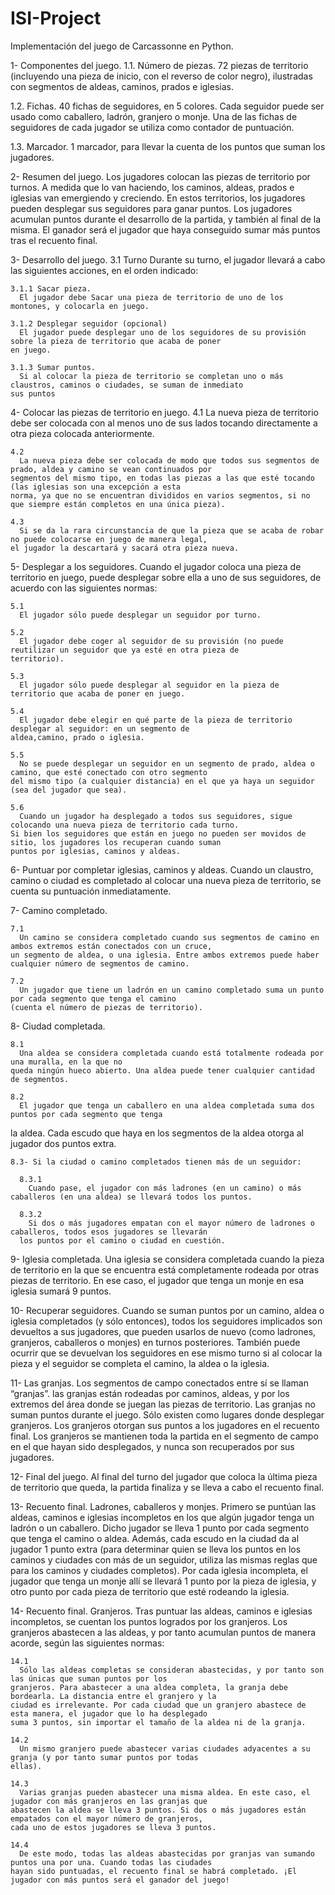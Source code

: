 # ISI-Project
Implementación del juego de Carcassonne en Python.


1- Componentes del juego.
  1.1. Número de piezas.
    72 piezas de territorio (incluyendo una pieza de inicio, con el reverso de color
  negro), ilustradas con segmentos de aldeas, caminos, prados e iglesias.

  1.2. Fichas.
    40 fichas de seguidores, en 5 colores. Cada seguidor puede ser usado como caballero, ladrón, granjero o monje.
  Una de las fichas de seguidores de cada jugador se utiliza como contador
  de puntuación.

  1.3. Marcador.
    1 marcador, para llevar la cuenta de los puntos que suman los jugadores.


 2- Resumen del juego.
      Los jugadores colocan las piezas de territorio por turnos. A medida que lo van haciendo, los caminos,
aldeas, prados e iglesias van emergiendo y creciendo. En estos territorios, los jugadores pueden desplegar sus
seguidores para ganar puntos. Los jugadores acumulan puntos durante el desarrollo de la partida, y también al
final de la misma. El ganador será el jugador que haya conseguido sumar más puntos tras el recuento final.

 3- Desarrollo del juego.
  3.1 Turno
    Durante su turno, el jugador llevará a cabo las siguientes acciones, en el orden indicado:

    3.1.1 Sacar pieza.
      El jugador debe Sacar una pieza de territorio de uno de los montones, y colocarla en juego.

    3.1.2 Desplegar seguidor (opcional)
      El jugador puede desplegar uno de los seguidores de su provisión sobre la pieza de territorio que acaba de poner
    en juego.

    3.1.3 Sumar puntos.
      Si al colocar la pieza de territorio se completan uno o más claustros, caminos o ciudades, se suman de inmediato
    sus puntos

  4- Colocar las piezas de territorio en juego.
    4.1
      La nueva pieza de territorio debe ser colocada con al menos uno de sus lados tocando directamente a otra pieza
    colocada anteriormente.

    4.2
      La nueva pieza debe ser colocada de modo que todos sus segmentos de prado, aldea y camino se vean continuados por
    segmentos del mismo tipo, en todas las piezas a las que esté tocando (las iglesias son una excepción a esta
    norma, ya que no se encuentran divididos en varios segmentos, si no que siempre están completos en una única pieza).

    4.3
      Si se da la rara circunstancia de que la pieza que se acaba de robar no puede colocarse en juego de manera legal,
    el jugador la descartará y sacará otra pieza nueva.


  5- Desplegar a los seguidores.
    Cuando el jugador coloca una pieza de territorio en juego, puede desplegar sobre ella a uno de sus seguidores, de
    acuerdo con las siguientes normas:

    5.1
      El jugador sólo puede desplegar un seguidor por turno.

    5.2
      El jugador debe coger al seguidor de su provisión (no puede reutilizar un seguidor que ya esté en otra pieza de
    territorio).

    5.3
      El jugador sólo puede desplegar al seguidor en la pieza de territorio que acaba de poner en juego.

    5.4
      El jugador debe elegir en qué parte de la pieza de territorio desplegar al seguidor: en un segmento de
    aldea,camino, prado o iglesia.

    5.5
      No se puede desplegar un seguidor en un segmento de prado, aldea o camino, que esté conectado con otro segmento
    del mismo tipo (a cualquier distancia) en el que ya haya un seguidor (sea del jugador que sea).

    5.6
      Cuando un jugador ha desplegado a todos sus seguidores, sigue colocando una nueva pieza de territorio cada turno.
    Si bien los seguidores que están en juego no pueden ser movidos de sitio, los jugadores los recuperan cuando suman
    puntos por iglesias, caminos y aldeas.


  6- Puntuar por completar iglesias, caminos y aldeas.
    Cuando un claustro, camino o ciudad es completado al colocar una nueva pieza de territorio, se cuenta su puntuación
  inmediatamente.


  7- Camino completado.

    7.1
      Un camino se considera completado cuando sus segmentos de camino en ambos extremos están conectados con un cruce,
    un segmento de aldea, o una iglesia. Entre ambos extremos puede haber cualquier número de segmentos de camino.

    7.2
      Un jugador que tiene un ladrón en un camino completado suma un punto por cada segmento que tenga el camino
    (cuenta el número de piezas de territorio).


  8- Ciudad completada.

    8.1
      Una aldea se considera completada cuando está totalmente rodeada por una muralla, en la que no
    queda ningún hueco abierto. Una aldea puede tener cualquier cantidad de segmentos.

    8.2
      El jugador que tenga un caballero en una aldea completada suma dos puntos por cada segmento que tenga
la aldea. Cada escudo que haya en los segmentos de la aldea otorga al jugador dos puntos extra.

    8.3- Si la ciudad o camino completados tienen más de un seguidor:

      8.3.1
        Cuando pase, el jugador con más ladrones (en un camino) o más caballeros (en una aldea) se llevará todos los puntos.

      8.3.2
        Si dos o más jugadores empatan con el mayor número de ladrones o caballeros, todos esos jugadores se llevarán
      los puntos por el camino o ciudad en cuestión.


  9- Iglesia completada.
    Una iglesia se considera completada cuando la pieza de territorio en la que se encuentra está completamente
  rodeada por otras piezas de territorio. En ese caso, el jugador que tenga un monje en esa iglesia sumará 9 puntos.


  10- Recuperar seguidores.
    Cuando se suman puntos por un camino, aldea o iglesia completados (y sólo entonces), todos los seguidores
  implicados son devueltos a sus jugadores, que pueden usarlos de nuevo (como ladrones, granjeros, caballeros o
  monjes) en turnos posteriores. También puede ocurrir que se devuelvan los seguidores en ese mismo turno si al
  colocar la pieza y el seguidor se completa el camino, la aldea o la iglesia.


  11- Las granjas.
    Los segmentos de campo conectados entre sí se llaman “granjas”. las granjas están rodeadas por caminos, aldeas, y
  por los extremos del área donde se juegan las piezas de territorio. Las granjas no suman puntos durante el juego.
  Sólo existen como lugares donde desplegar granjeros. Los granjeros otorgan sus puntos a los jugadores en el recuento
  final. Los granjeros se mantienen toda la partida en el segmento de campo en el que hayan sido desplegados, y nunca
  son recuperados por sus jugadores.


  12- Final del juego.
    Al final del turno del jugador que coloca la última pieza de territorio que queda, la partida finaliza y se lleva
  a cabo el recuento final.


  13- Recuento final. Ladrones, caballeros y monjes.
    Primero se puntúan las aldeas, caminos e iglesias incompletos en los que algún jugador tenga un ladrón o un
  caballero. Dicho jugador se lleva 1 punto por cada segmento que tenga el camino o aldea. Además, cada escudo en la
  ciudad da al jugador 1 punto extra (para determinar quien se lleva los puntos en los caminos y ciudades con más de
  un seguidor, utiliza las mismas reglas que para los caminos y ciudades completos). Por cada iglesia incompleta, el
  jugador que tenga un monje allí se llevará 1 punto por la pieza de iglesia, y otro punto por cada pieza de
  territorio que esté rodeando la iglesia.


  14- Recuento final. Granjeros.
    Tras puntuar las aldeas, caminos e iglesias incompletos, se cuentan los puntos logrados por los granjeros. Los
  granjeros abastecen a las aldeas, y por tanto acumulan puntos de manera acorde, según las siguientes normas:

    14.1
      Sólo las aldeas completas se consideran abastecidas, y por tanto son las únicas que suman puntos por los
    granjeros. Para abastecer a una aldea completa, la granja debe bordearla. La distancia entre el granjero y la
    ciudad es irrelevante. Por cada ciudad que un granjero abastece de esta manera, el jugador que lo ha desplegado
    suma 3 puntos, sin importar el tamaño de la aldea ni de la granja.

    14.2
      Un mismo granjero puede abastecer varias ciudades adyacentes a su granja (y por tanto sumar puntos por todas
    ellas).

    14.3
      Varias granjas pueden abastecer una misma aldea. En este caso, el jugador con más granjeros en las granjas que
    abastecen la aldea se lleva 3 puntos. Si dos o más jugadores están empatados con el mayor número de granjeros,
    cada uno de estos jugadores se lleva 3 puntos.

    14.4
      De este modo, todas las aldeas abastecidas por granjas van sumando puntos una por una. Cuando todas las ciudades
    hayan sido puntuadas, el recuento final se habrá completado. ¡El jugador con más puntos será el ganador del juego!
